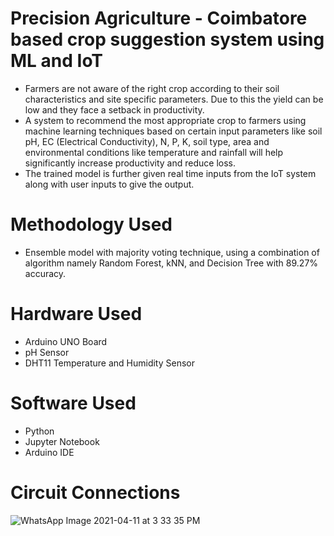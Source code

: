 # Precision Agriculture - Coimbatore based crop suggestion system using ML and IoT

- Farmers are not aware of the right crop according to their soil characteristics and site specific parameters. Due to this the yield can be low and they face a setback in productivity.
- A system to recommend the most appropriate crop to farmers using machine learning techniques based on certain input parameters like soil pH, EC (Electrical Conductivity), N, P, K, soil type, area and environmental conditions like temperature and rainfall will help significantly increase productivity and reduce loss.
- The trained model is further given real time inputs from the IoT system along with user inputs to give the output.

# Methodology Used

- Ensemble model with majority voting technique, using a combination of algorithm namely Random Forest, kNN, and Decision Tree with 89.27% accuracy.

# Hardware Used

- Arduino UNO Board
- pH Sensor
- DHT11 Temperature and Humidity Sensor

# Software Used

- Python
- Jupyter Notebook
- Arduino IDE

# Circuit Connections

![WhatsApp Image 2021-04-11 at 3 33 35 PM](https://user-images.githubusercontent.com/66522297/114926028-78b91d00-9e4d-11eb-8363-b2afe852d3fc.jpeg)
